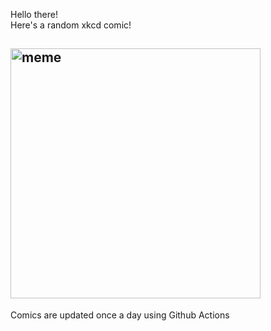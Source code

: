 Hello there! <br>Here's a random xkcd comic!<br>
## <img src="https://imgs.xkcd.com/comics/voyager_1.png" alt="meme" width="400"/><br>
Comics are updated once a day using Github Actions